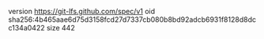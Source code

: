 version https://git-lfs.github.com/spec/v1
oid sha256:4b465aae6d75d3158fcd27d7337cb080b8bd92adcb6931f8128d8dcc134a0422
size 442
